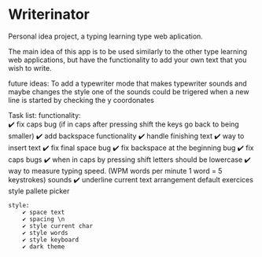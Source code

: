 # Writerinator
Personal idea project, a typing learning type web aplication.

The main idea of this app is to be used similarly to the other type learning web applications, but have the functionality to add your own text that you wish to write.


future ideas:
	To add a typewriter mode that makes typewriter sounds and maybe changes the style
	one of the sounds could be trigered when a new line is started by checking the y coordonates

Task list:
	functionality:	
		✔️ fix caps bug (if in caps after pressing shift the keys go back to being smaller)
		✔️ add backspace functionality
		✔️ handle finishing text
		✔️ way to insert text
		✔️ fix final space bug
		✔️ fix backspace at the beginning bug
		✔️ fix caps bugs
		✔️ when in caps by pressing shift letters should be lowercase
		✔️ way to measure typing speed. (WPM words per minute 1 word = 5 keystrokes)
		sounds 
	 	✔️ underline current
		text arrangement
		default exercices
		style pallete picker
		
	style:
		✔️ space text
		✔️ spacing \n
		✔️ style current char
		✔️ style words
		✔️ style keyboard
		✔️ dark theme
